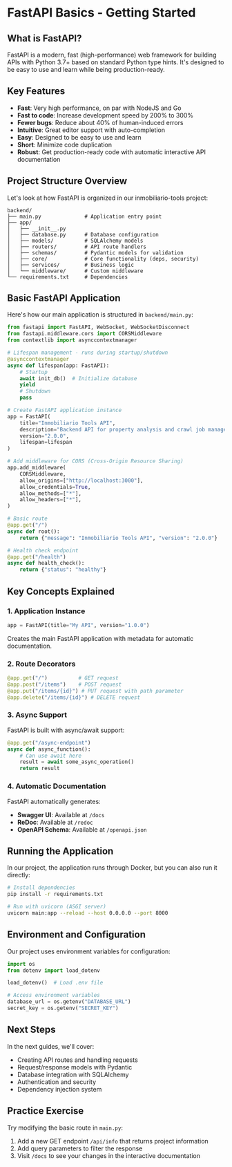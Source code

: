 # FastAPI Basics - Getting Started

## What is FastAPI?

FastAPI is a modern, fast (high-performance) web framework for building APIs with Python 3.7+ based on standard Python type hints. It's designed to be easy to use and learn while being production-ready.

## Key Features

- **Fast**: Very high performance, on par with NodeJS and Go
- **Fast to code**: Increase development speed by 200% to 300%
- **Fewer bugs**: Reduce about 40% of human-induced errors
- **Intuitive**: Great editor support with auto-completion
- **Easy**: Designed to be easy to use and learn
- **Short**: Minimize code duplication
- **Robust**: Get production-ready code with automatic interactive API documentation

## Project Structure Overview

Let's look at how FastAPI is organized in our inmobiliario-tools project:

```
backend/
├── main.py              # Application entry point
├── app/
│   ├── __init__.py
│   ├── database.py      # Database configuration
│   ├── models/          # SQLAlchemy models
│   ├── routers/         # API route handlers
│   ├── schemas/         # Pydantic models for validation
│   ├── core/            # Core functionality (deps, security)
│   ├── services/        # Business logic
│   └── middleware/      # Custom middleware
└── requirements.txt     # Dependencies
```

## Basic FastAPI Application

Here's how our main application is structured in `backend/main.py`:

```python
from fastapi import FastAPI, WebSocket, WebSocketDisconnect
from fastapi.middleware.cors import CORSMiddleware
from contextlib import asynccontextmanager

# Lifespan management - runs during startup/shutdown
@asynccontextmanager
async def lifespan(app: FastAPI):
    # Startup
    await init_db()  # Initialize database
    yield
    # Shutdown
    pass

# Create FastAPI application instance
app = FastAPI(
    title="Inmobiliario Tools API",
    description="Backend API for property analysis and crawl job management",
    version="2.0.0",
    lifespan=lifespan
)

# Add middleware for CORS (Cross-Origin Resource Sharing)
app.add_middleware(
    CORSMiddleware,
    allow_origins=["http://localhost:3000"],
    allow_credentials=True,
    allow_methods=["*"],
    allow_headers=["*"],
)

# Basic route
@app.get("/")
async def root():
    return {"message": "Inmobiliario Tools API", "version": "2.0.0"}

# Health check endpoint
@app.get("/health")
async def health_check():
    return {"status": "healthy"}
```

## Key Concepts Explained

### 1. Application Instance
```python
app = FastAPI(title="My API", version="1.0.0")
```
Creates the main FastAPI application with metadata for automatic documentation.

### 2. Route Decorators
```python
@app.get("/")          # GET request
@app.post("/items")    # POST request
@app.put("/items/{id}") # PUT request with path parameter
@app.delete("/items/{id}") # DELETE request
```

### 3. Async Support
FastAPI is built with async/await support:
```python
@app.get("/async-endpoint")
async def async_function():
    # Can use await here
    result = await some_async_operation()
    return result
```

### 4. Automatic Documentation
FastAPI automatically generates:
- **Swagger UI**: Available at `/docs`
- **ReDoc**: Available at `/redoc`
- **OpenAPI Schema**: Available at `/openapi.json`

## Running the Application

In our project, the application runs through Docker, but you can also run it directly:

```bash
# Install dependencies
pip install -r requirements.txt

# Run with uvicorn (ASGI server)
uvicorn main:app --reload --host 0.0.0.0 --port 8000
```

## Environment and Configuration

Our project uses environment variables for configuration:

```python
import os
from dotenv import load_dotenv

load_dotenv()  # Load .env file

# Access environment variables
database_url = os.getenv("DATABASE_URL")
secret_key = os.getenv("SECRET_KEY")
```

## Next Steps

In the next guides, we'll cover:
- Creating API routes and handling requests
- Request/response models with Pydantic
- Database integration with SQLAlchemy
- Authentication and security
- Dependency injection system

## Practice Exercise

Try modifying the basic route in `main.py`:
1. Add a new GET endpoint `/api/info` that returns project information
2. Add query parameters to filter the response
3. Visit `/docs` to see your changes in the interactive documentation